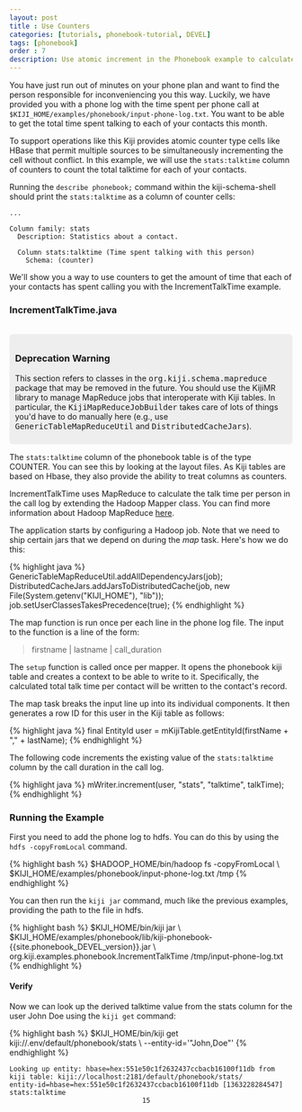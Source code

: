 ```yaml
---
layout: post
title : Use Counters
categories: [tutorials, phonebook-tutorial, DEVEL]
tags: [phonebook]
order : 7
description: Use atomic increment in the Phonebook example to calculate talktime.
---
```


You have just run out of minutes on your phone plan and want to find the person responsible
for inconveniencing you this way. Luckily, we have provided you with a phone log with the
time spent per phone call at `$KIJI_HOME/examples/phonebook/input-phone-log.txt`. You want to
be able to get the total time spent talking to each of your contacts this month.

To support operations like this Kiji provides atomic counter type cells like HBase that
permit multiple sources to be simultaneously incrementing the cell without conflict. In
this example, we will use the `stats:talktime` column of counters to count the total
talktime for each of your contacts.

Running the `describe phonebook;` command within the kiji-schema-shell should print the
`stats:talktime` as a column of counter cells:

    ...

    Column family: stats
      Description: Statistics about a contact.

      Column stats:talktime (Time spent talking with this person)
        Schema: (counter)

We'll show you a way to use counters to get the amount of time that each of your contacts has
spent calling you with the IncrementTalkTime example.

### IncrementTalkTime.java


<div class="row">
  <div class="span2">&nbsp;</div>
  <div class="span8" style="background-color:#eee; border-radius: 6px; padding: 10px">
    <h3>Deprecation Warning</h3>
    <p>
      This section refers to classes in the <tt>org.kiji.schema.mapreduce</tt> package
      that may be removed in the future. You should use the KijiMR library to manage
      MapReduce jobs that interoperate with Kiji tables. In particular, the
      <tt>KijiMapReduceJobBuilder</tt> takes care of lots of things you'd have to do
      manually here (e.g., use <tt>GenericTableMapReduceUtil</tt> and
      <tt>DistributedCacheJars</tt>).
    </p>
  </div>
</div>

The `stats:talktime` column of the phonebook table is of the type COUNTER. You can see this by
looking at the layout files. As Kiji tables are based on Hbase, they also provide the ability to
treat columns as counters.

IncrementTalkTime uses MapReduce to calculate the talk time per person in the call log by
extending the Hadoop Mapper class. You can find more information about Hadoop MapReduce [here](http://hadoop.apache.org/).

The application starts by configuring a Hadoop job. Note that we need to ship certain jars
that we depend on during the *map* task. Here\'s how we do this:

{% highlight java %}
GenericTableMapReduceUtil.addAllDependencyJars(job);
DistributedCacheJars.addJarsToDistributedCache(job,
    new File(System.getenv("KIJI_HOME"), "lib"));
job.setUserClassesTakesPrecedence(true);
{% endhighlight %}

The map function is run once per each line in the phone log file. The input to the function
is a line of the form:

> firstname | lastname | call_duration

The `setup` function is called once per mapper. It opens the phonebook kiji table and creates
a context to be able to write to it. Specifically, the calculated total talk time per contact
will be written to the contact's record.

The map task breaks the input line up into its individual components. It then generates a row ID
for this user in the Kiji table as follows:

{% highlight java %}
final EntityId user = mKijiTable.getEntityId(firstName + "," + lastName);
{% endhighlight %}

The following code increments the existing value of the `stats:talktime` column by the call
duration in the call log.

{% highlight java %}
mWriter.increment(user, "stats", "talktime", talkTime);
{% endhighlight %}

### Running the Example

First you need to add the phone log to hdfs. You can do this by using the `hdfs -copyFromLocal`
command.

<div class="userinput">
{% highlight bash %}
$HADOOP_HOME/bin/hadoop fs -copyFromLocal \
    $KIJI_HOME/examples/phonebook/input-phone-log.txt /tmp
{% endhighlight %}
</div>

You can then run the `kiji jar` command, much like the previous examples, providing the path
to the file in hdfs.

<div class="userinput">
{% highlight bash %}
$KIJI_HOME/bin/kiji jar \
    $KIJI_HOME/examples/phonebook/lib/kiji-phonebook-{{site.phonebook_DEVEL_version}}.jar \
    org.kiji.examples.phonebook.IncrementTalkTime /tmp/input-phone-log.txt
{% endhighlight %}
</div>

#### Verify
Now we can look up the derived talktime value from the stats column for the user John Doe using the `kiji get` command:

<div class="userinput">
{% highlight bash %}
$KIJI_HOME/bin/kiji get kiji://.env/default/phonebook/stats \
    --entity-id='"John,Doe"'
{% endhighlight %}
</div>

    Looking up entity: hbase=hex:551e50c1f2632437ccbacb16100f11db from kiji table: kiji://localhost:2181/default/phonebook/stats/
    entity-id=hbase=hex:551e50c1f2632437ccbacb16100f11db [1363228284547] stats:talktime
                                     15
